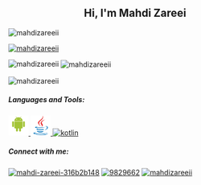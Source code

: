 <h2 align="center">Hi, I'm Mahdi Zareei</h2>

<p align="left"> <img src="https://komarev.com/ghpvc/?username=mahdizareeii&label=Profile%20views&color=0e75b6&style=flat" alt="mahdizareeii" /> </p>

<p align="left"> <a href="https://github.com/ryo-ma/github-profile-trophy"><img src="https://github-profile-trophy.vercel.app/?username=mahdizareeii" alt="mahdizareeii" /></a> </p>

<p><img align="left" src="https://github-readme-stats.vercel.app/api/top-langs?username=mahdizareeii&show_icons=true&locale=en&layout=compact" alt="mahdizareeii" /></p>

<p>&nbsp;<img align="center" src="https://github-readme-stats.vercel.app/api?username=mahdizareeii&show_icons=true&locale=en" alt="mahdizareeii" /></p>

<p><img align="center" src="https://github-readme-streak-stats.herokuapp.com/?user=mahdizareeii&" alt="mahdizareeii" /></p>

<h5 align="left">Languages and Tools:</h5>
<p align="left"> <a href="https://developer.android.com" target="_blank" rel="noreferrer"> <img src="https://raw.githubusercontent.com/devicons/devicon/master/icons/android/android-original-wordmark.svg" alt="android" width="40" height="40"/> </a> <a href="https://www.java.com" target="_blank" rel="noreferrer"> <img src="https://raw.githubusercontent.com/devicons/devicon/master/icons/java/java-original.svg" alt="java" width="40" height="40"/> </a> <a href="https://kotlinlang.org" target="_blank" rel="noreferrer"> <img src="https://www.vectorlogo.zone/logos/kotlinlang/kotlinlang-icon.svg" alt="kotlin" width="40" height="40"/> </a> </p>

<h5 align="left">Connect with me:</h5>
<p align="left">
<a href="https://linkedin.com/in/mahdi-zareei-316b2b148" target="blank"><img align="center" src="https://raw.githubusercontent.com/rahuldkjain/github-profile-readme-generator/master/src/images/icons/Social/linked-in-alt.svg" alt="mahdi-zareei-316b2b148" height="30" width="40" /></a>
<a href="https://stackoverflow.com/users/9829662" target="blank"><img align="center" src="https://raw.githubusercontent.com/rahuldkjain/github-profile-readme-generator/master/src/images/icons/Social/stack-overflow.svg" alt="9829662" height="30" width="40" /></a>
<a href="https://instagram.com/mahdizareeii" target="blank"><img align="center" src="https://raw.githubusercontent.com/rahuldkjain/github-profile-readme-generator/master/src/images/icons/Social/instagram.svg" alt="mahdizareeii" height="30" width="40" /></a>
</p>
<p align="left"> <a href="https://twitter.com/" target="blank"><img src="https://img.shields.io/twitter/follow/?logo=twitter&style=for-the-badge" alt="" /></a> </p>

